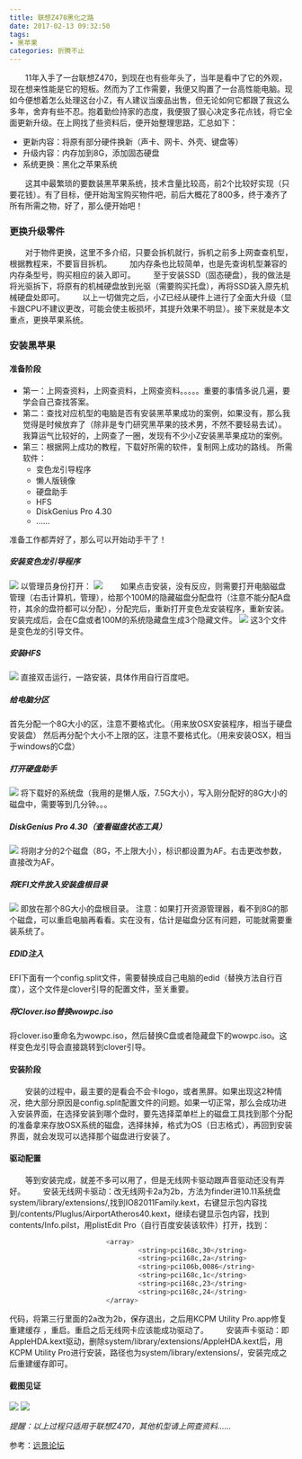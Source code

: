 ```yaml
---
title: 联想Z470黑化之路
date: 2017-02-13 09:32:50
tags: 
- 黑苹果
categories: 折腾不止
---
```

　　11年入手了一台联想Z470，到现在也有些年头了，当年是看中了它的外观，现在想来性能是它的短板。然而为了工作需要，我便又购置了一台高性能电脑。现如今便想着怎么处理这台小Z，有人建议当废品出售，但无论如何它都跟了我这么多年，舍弃有些不忍。抱着勤俭持家的态度，我便狠了狠心决定多花点钱，将它全面更新升级。在上网找了些资料后，便开始整理思路，汇总如下：
* 更新内容：将原有部分硬件换新（声卡、网卡、外壳、键盘等）
* 升级内容：内存加到8G，添加固态硬盘
* 系统更换：黑化之苹果系统

　　这其中最繁琐的要数装黑苹果系统，技术含量比较高，前2个比较好实现（只要花钱）。有了目标，便开始淘宝购买物件吧，前后大概花了800多，终于凑齐了所有所需之物，好了，那么便开始吧！

### 更换升级零件
　　对于物件更换，这里不多介绍，只要会拆机就行，拆机之前多上网查查机型，根据教程来，不要盲目拆机。
　　加内存条也比较简单，也是先查询机型兼容的内存条型号，购买相应的装入即可。
　　至于安装SSD（固态硬盘），我的做法是将光驱拆下，将原有的机械硬盘放到光驱（需要购买托盘），再将SSD装入原先机械硬盘处即可。
　　以上一切做完之后，小Z已经从硬件上进行了全面大升级（显卡跟CPU不建议更改，可能会使主板损坏，其提升效果不明显）。接下来就是本文重点，更换苹果系统。

### 安装黑苹果

#### 准备阶段
* 第一：上网查资料，上网查资料，上网查资料。。。。。重要的事情多说几遍，要学会自己查找答案。
* 第二：查找对应机型的电脑是否有安装黑苹果成功的案例，如果没有，那么我觉得是时候放弃了（除非是专门研究黑苹果的技术男，不然不要轻易去试）。我算运气比较好的，上网查了一圈，发现有不少小Z安装黑苹果成功的案例。
* 第三：根据网上成功的教程，下载好所需的软件，复制网上成功的路线。
	所需软件：
	* 变色龙引导程序
	* 懒人版镜像
	* 硬盘助手
	* HFS
	* DiskGenius Pro 4.30
	* ......

准备工作都弄好了，那么可以开始动手干了！

##### 安装变色龙引导程序
![](/upload_image/20170213/1.png)
以管理员身份打开：
![](/upload_image/20170213/2.png)
　　如果点击安装，没有反应，则需要打开电脑磁盘管理（右击计算机，管理），给那个100M的隐藏磁盘分配盘符（注意不能分配A盘符，其余的盘符都可以分配），分配完后，重新打开变色龙安装程序，重新安装。安装完成后，会在C盘或者100M的系统隐藏盘生成3个隐藏文件。
![](/upload_image/20170213/3.png)
这3个文件是变色龙的引导文件。

##### 安装HFS
![](/upload_image/20170213/4.png)
直接双击运行，一路安装，具体作用自行百度吧。

##### 给电脑分区
首先分配一个8G大小的区，注意不要格式化。（用来放OSX安装程序，相当于硬盘安装盘）
然后再分配个大小不上限的区，注意不要格式化。（用来安装OSX，相当于windows的C盘）
##### 打开硬盘助手
![](/upload_image/20170213/5.png)
将下载好的系统盘（我用的是懒人版，7.5G大小），写入刚分配好的8G大小的磁盘中，需要等到几分钟。。。

##### DiskGenius Pro 4.30（查看磁盘状态工具）
![](/upload_image/20170213/6.png)
将刚才分的2个磁盘（8G，不上限大小），标识都设置为AF。右击更改参数，直接改为AF。

##### 将EFI文件放入安装盘根目录
![](/upload_image/20170213/7.png)
即放在那个8G大小的盘根目录。
注意：如果打开资源管理器，看不到8G的那个磁盘，可以重启电脑再看看。实在没有，估计是磁盘分区有问题，可能就需要重装系统了。

##### EDID注入
EFI下面有一个config.split文件，需要替换成自己电脑的edid（替换方法自行百度），这个文件是clover引导的配置文件，至关重要。

##### 将Clover.iso替换wowpc.iso
将clover.iso重命名为wowpc.iso，然后替换C盘或者隐藏盘下的wowpc.iso。这样变色龙引导会直接跳转到clover引导。

#### 安装阶段
　　安装的过程中，最主要的是看会不会卡logo，或者黑屏。如果出现这2种情况，绝大部分原因是config.split配置文件的问题。如果一切正常，那么会成功进入安装界面，在选择安装到哪个盘时，要先选择菜单栏上的磁盘工具找到那个分配的准备拿来存放OSX系统的磁盘，选择抹掉，格式为OS（日志格式），再回到安装界面，就会发现可以选择那个磁盘进行安装了。

#### 驱动配置
　　等到安装完成，就差不多可以用了，但是无线网卡驱动跟声音驱动还没有弄好。
　　安装无线网卡驱动：改无线网卡2a为2b，方法为finder进10.11系统盘system/library/extensions/,找到IO82011Family.kext，右键显示包内容找到/contents/Pluglus/AirportAtheros40.kext，继续右键显示包内容，找到contents/Info.pilst，用plistEdit Pro（自行百度安装该软件）打开，找到：
```bash
                        <array>
                                <string>pci168c,30</string>
                                <string>pci168c,2a</string>
                                <string>pci106b,0086</string>
                                <string>pci168c,1c</string>
                                <string>pci168c,23</string>
                                <string>pci168c,24</string>
                        </array>
```
代码，将第三行里面的2a改为2b，保存退出，之后用KCPM Utility Pro.app修复重建缓存
，重启。重启之后无线网卡应该能成功驱动了。
　　安装声卡驱动：即AppleHDA.kext驱动，删除system/library/extensions/AppleHDA.kext后，用KCPM Utility Pro进行安装，路径也为system/library/extensions/，安装完成之后重建缓存即可。

#### 截图见证
![](/upload_image/20170213/8.png)
![](/upload_image/20170213/9.png)

*提醒：以上过程只适用于联想Z470，其他机型请上网查资料......*


参考：[远景论坛](http://bbs.pcbeta.com/viewthread-1662315-1-1.html)